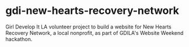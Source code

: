 # gdi-new-hearts-recovery-network
Girl Develop It LA volunteer project to build a website for New Hearts Recovery Network, a local nonprofit, as part of GDILA's Website Weekend hackathon.
